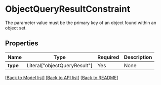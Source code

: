 # ObjectQueryResultConstraint

The parameter value must be the primary key of an object found within an object set.


## Properties
| Name | Type | Required | Description |
| ------------ | ------------- | ------------- | ------------- |
**type** | Literal["objectQueryResult"] | Yes | None |


[[Back to Model list]](../../../README.md#models-v1-link) [[Back to API list]](../../../README.md#apis-v1-link) [[Back to README]](../../../README.md)
